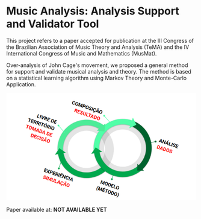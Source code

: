 # Music Analysis: Analysis Support and Validator Tool

This project refers to a paper accepted for publication at the III Congress of the Brazilian Association of Music Theory and Analysis (TeMA) and the IV International Congress of Music and Mathematics (MusMat).

Over-analysis of John Cage's movement, we proposed a general method for support and validate musical analysis and theory.
The method is based on a statistical learning algorithm using Markov Theory and Monte-Carlo Application.

![comp-process](./comp-anal.png)

Paper available at: **NOT AVAILABLE YET**
